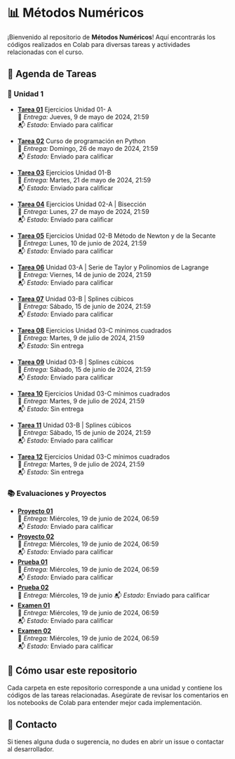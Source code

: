 # 📊 Métodos Numéricos

¡Bienvenido al repositorio de **Métodos Numéricos**! Aquí encontrarás los códigos realizados en Colab para diversas tareas y actividades relacionadas con el curso.

## 📅 Agenda de Tareas

### 🧩 Unidad 1

- **[Tarea 01](Tareas/Tarea_01.ipynb)** Ejercicios Unidad 01- A  
  📅 *Entrega:* Jueves, 9 de mayo de 2024, 21:59  
  📬 *Estado:* Enviado para calificar

- **[Tarea 02]()** Curso de programación en Python  
  📅 *Entrega:* Domingo, 26 de mayo de 2024, 21:59  
  📬 *Estado:* Enviado para calificar

- **[Tarea 03](Tareas/Tarea_03.ipynb)** Ejercicios Unidad 01-B  
  📅 *Entrega:* Martes, 21 de mayo de 2024, 21:59  
  📬 *Estado:* Enviado para calificar

- **[Tarea 04](Tareas/Tarea_04.ipynb)** Ejercicios Unidad 02-A | Bisección  
  📅 *Entrega:* Lunes, 27 de mayo de 2024, 21:59  
  📬 *Estado:* Enviado para calificar

- **[Tarea 05](Tareas/Tarea_05.ipynb)** Ejercicios Unidad 02-B Método de Newton y de la Secante  
  📅 *Entrega:* Lunes, 10 de junio de 2024, 21:59  
  📬 *Estado:* Enviado para calificar

- **[Tarea 06](Tareas/Tarea_06.ipynb)** Unidad 03-A | Serie de Taylor y Polinomios de Lagrange  
  📅 *Entrega:* Viernes, 14 de junio de 2024, 21:59  
  📬 *Estado:* Enviado para calificar

- **[Tarea 07](Tareas/Tarea_07.ipynb)** Unidad 03-B | Splines cúbicos  
  📅 *Entrega:* Sábado, 15 de junio de 2024, 21:59  
  📬 *Estado:* Enviado para calificar

- **[Tarea 08](Tareas/Tarea_08.ipynb)** Ejercicios Unidad 03-C mínimos cuadrados  
  📅 *Entrega:* Martes, 9 de julio de 2024, 21:59  
  📬 *Estado:* Sin entrega

- **[Tarea 09](Tareas/Tarea_09.ipynb)** Unidad 03-B | Splines cúbicos  
  📅 *Entrega:* Sábado, 15 de junio de 2024, 21:59  
  📬 *Estado:* Enviado para calificar

- **[Tarea 10](Tareas/Tarea_10.ipynb)** Ejercicios Unidad 03-C mínimos cuadrados  
  📅 *Entrega:* Martes, 9 de julio de 2024, 21:59  
  📬 *Estado:* Sin entrega
  
- **[Tarea 11](Tareas/Tarea_11.ipynb)** Unidad 03-B | Splines cúbicos  
  📅 *Entrega:* Sábado, 15 de junio de 2024, 21:59  
  📬 *Estado:* Enviado para calificar

- **[Tarea 12](Tareas/Tarea_12.ipynb)** Ejercicios Unidad 03-C mínimos cuadrados  
  📅 *Entrega:* Martes, 9 de julio de 2024, 21:59  
  📬 *Estado:* Sin entrega

### 📚 Evaluaciones y Proyectos
- **[Proyecto 01](https://github.com/Andro2k/Proyecto-Metodos-Numericos)**  
  📅 *Entrega:* Miércoles, 19 de junio de 2024, 06:59  
  📬 *Estado:* Enviado para calificar
- **[Proyecto 02](https://github.com/Andro2k/MetodosNumericos_Proyecto-2)**  
  📅 *Entrega:* Miércoles, 19 de junio de 2024, 06:59  
  📬 *Estado:* Enviado para calificar
- **[Prueba 01]()**  
  📅 *Entrega:* Miércoles, 19 de junio de 2024, 06:59  
  📬 *Estado:* Enviado para calificar
- **[Prueba 02](Pruebas%20y%20Examenes/Prueba_2_Andino.ipynb)**  
  📅 *Entrega:* Miércoles, 19 de junio
  📬 *Estado:* Enviado para calificar
- **[Examen 01](https://github.com/Andro2k/Proyecto-Metodos-Numericos)**  
  📅 *Entrega:* Miércoles, 19 de junio de 2024, 06:59  
  📬 *Estado:* Enviado para calificar
- **[Examen 02](Pruebas%20y%20Examenes/Examen2.ipynb)**  
  📅 *Entrega:* Miércoles, 19 de junio de 2024, 06:59  
  📬 *Estado:* Enviado para calificar

## 🚀 Cómo usar este repositorio

Cada carpeta en este repositorio corresponde a una unidad y contiene los códigos de las tareas relacionadas. Asegúrate de revisar los comentarios en los notebooks de Colab para entender mejor cada implementación.

## 📧 Contacto

Si tienes alguna duda o sugerencia, no dudes en abrir un issue o contactar al desarrollador.
